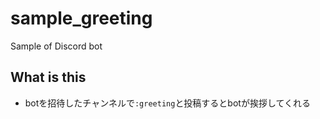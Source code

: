 # sample_greeting
Sample of Discord bot

## What is this
* botを招待したチャンネルで`:greeting`と投稿するとbotが挨拶してくれる
